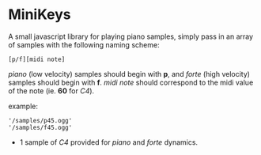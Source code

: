# MiniKeys

A small javascript library for playing piano samples, simply pass in an array of samples with the following naming scheme:

`[p/f][midi note]`

*piano* (low velocity) samples should begin with **p**, and *forte* (high velocity) samples should begin with **f**. *midi note* should correspond to the midi value of the note (ie. **60** for *C4*).

example:
```
'/samples/p45.ogg'
'/samples/f45.ogg'
```
- 1 sample of *C4* provided for *piano* and *forte* dynamics.